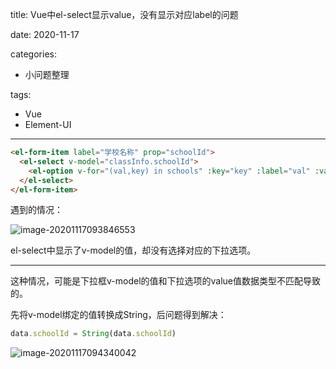title: Vue中el-select显示value，没有显示对应label的问题

date: 2020-11-17

categories:

- 小问题整理

tags:

- Vue
- Element-UI

---

```html
<el-form-item label="学校名称" prop="schoolId">
  <el-select v-model="classInfo.schoolId">
    <el-option v-for="(val,key) in schools" :key="key" :label="val" :value="key" />
  </el-select>
</el-form-item>
```



遇到的情况：

![image-20201117093846553](https://images.shiguangping.com//imgs/20201117093853.png)

el-select中显示了v-model的值，却没有选择对应的下拉选项。

---

这种情况，可能是下拉框v-model的值和下拉选项的value值数据类型不匹配导致的。

先将v-model绑定的值转换成String，后问题得到解决：

```javascript
data.schoolId = String(data.schoolId)
```

![image-20201117094340042](https://images.shiguangping.com//imgs/20201117094340.png)